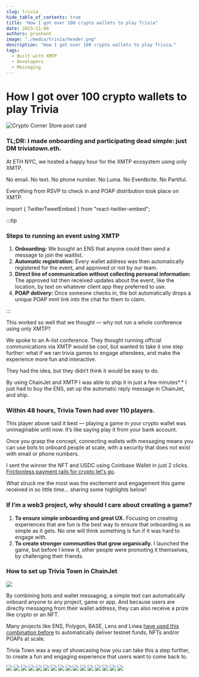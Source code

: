 ```yaml
---
slug: trivia
hide_table_of_contents: true
title: "How I got over 100 crypto wallets to play Trivia"
date: 2023-11-08
authors: prashant
image: "./media/trivia/header.png"
description: "How I got over 100 crypto wallets to play Trivia."
tags:
  - Built with XMTP
  - Developers
  - Messaging
---
```


# How I got over 100 crypto wallets to play Trivia

![Crypto Corner Store post card](./media/trivia/header.png)

<!--truncate-->

### TL;DR: I made onboarding and participating dead simple: just DM triviatown.eth.

At ETH NYC, we hosted a happy hour for the XMTP ecosystem using only XMTP.

No email. No text. No phone number. No Luma. No Eventbrite. No Partiful.

Everything from RSVP to check in and POAP distribution took place on XMTP.

import { TwitterTweetEmbed } from "react-twitter-embed";

:::tip

### Steps to running an event using XMTP

1. **Onboarding:** We bought an ENS that anyone could then send a message to join the waitlist.
2. **Automatic registration:** Every wallet address was then automatically registered for the event, and approved or not by our team.
3. **Direct line of communication without collecting personal information:** The approved list then received updates about the event, like the location, by text on whatever client app they preferred to use.
4. **POAP delivery:** Once someone checks in, the bot automatically drops a unique POAP mint link into the chat for them to claim.

:::

This worked so well that we thought — why not run a whole conference using only XMTP?

We spoke to an A-list conference. They thought running official communications via XMTP would be cool, but wanted to take it one step further: what if we ran trivia games to engage attendees, and make the experience more fun and interactive.

They had the idea, but they didn’t think it would be easy to do.

By using ChainJet and XMTP I was able to ship it in just a few minutes*.* I just had to buy the ENS, set up the automatic reply message in ChainJet, and ship.

### Within 48 hours, Trivia Town had over 110 players.

<div className="jaja">
  <TwitterTweetEmbed tweetId={"1717366305987207310"} />
</div>

This player above said it best — playing a game in your crypto wallet was unimaginable until now. It’s like saying play it from your bank account.

Once you grasp the concept, connecting wallets with messaging means you can use bots to onboard people at scale, with a security that does not exist with email or phone numbers.

I sent the winner the NFT and USDC using Coinbase Wallet in just 2 clicks. [Frictionless payment rails for crypto let's go](https://hey.xyz/posts/0x016b0f-0x014e-DA-bd07996a).

What struck me the most was the excitement and engagement this game received in so little time… sharing some highlights below!

### If I’m a web3 project, why should I care about creating a game?

1. **To ensure simple onboarding and great UX.** Focusing on creating experiences that are fun is the best way to ensure that onboarding is as simple as it gets. No one will think something is fun if it was hard to engage with.
2. **To create stronger communities that grow organically.** I launched the game, but before I knew it, other people were promoting it themselves, by challenging their friends.

### How to set up Trivia Town in ChainJet

![](./media/trivia/gif.gif)

By combining bots and wallet messaging, a simple text can automatically onboard anyone to any project, game or app. And because users are directly messaging from their wallet address, they can also receive a prize like crypto or an NFT.

Many projects like ENS, Polygon, BASE, Lens and Linea [have used this combination before](https://twitter.com/xmtp_/status/1709244436377747556) to automatically deliver testnet funds, NFTs and/or POAPs at scale.

Trivia Town was a way of showcasing how you can take this a step further, to create a fun and engaging experience that users want to come back to.

<div className="imgs" style={{width: "70%"}}>

![](./media/trivia/1.png)
![](./media/trivia/2.png)
![](./media/trivia/3.png)
![](./media/trivia/4.png)
![](./media/trivia/5.png)
![](./media/trivia/6.png)
![](./media/trivia/7.png)
![](./media/trivia/8.png)
![](./media/trivia/9.png)
![](./media/trivia/10.png)
![](./media/trivia/11.png)
![](./media/trivia/12.png)
![](./media/trivia/13.png)
![](./media/trivia/14.png)
![](./media/trivia/15.png)
![](./media/trivia/16.png)

</div>
